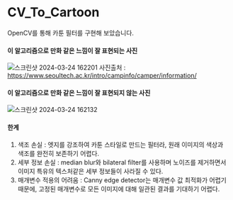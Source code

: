 # CV_To_Cartoon
OpenCV를 통해 카툰 필터를 구현해 보았습니다.

#### 이 알고리즘으로 만화 같은 느낌이 잘 표현되는 사진
![스크린샷 2024-03-24 162201](https://github.com/JisubShim/CV_Practice/assets/118372554/18b54fe8-785d-415f-b2c8-20696748db26)
사진출처 : https://www.seoultech.ac.kr/intro/campinfo/camper/information/
#### 이 알고리즘으로 만화 같은 느낌이 잘 표현되지 않는 사진
![스크린샷 2024-03-24 162132](https://github.com/JisubShim/CV_Practice/assets/118372554/fb0c7a59-2c08-459b-a85b-f56213822cda)

#### 한계
1. 색조 손실 : 엣지를 강조하여 카툰 스타일로 만드는 필터라, 원래 이미지의 색상과 색조를 완전히 보존하기 어렵다.
2. 세부 정보 손실 : median blur와 bilateral filter를 사용하며 노이즈를 제거하면서 이미지 특유의 텍스처같은 세부 정보들이 사라질 수 있다.
3. 매개변수 적용의 어려움 : Canny edge detector는 매개변수 값 최적화가 어렵기 때문에, 고정된 매개변수로 모든 이미지에 대해 일관된 결과를 기대하기 어렵다.

